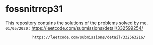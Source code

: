 # fossnitrrcp31
This repository contains the solutions of the problems solved by me.  
`01/05/2020` : https://leetcode.com/submissions/detail/332599254/

                https://leetcode.com/submissions/detail/332563216/
